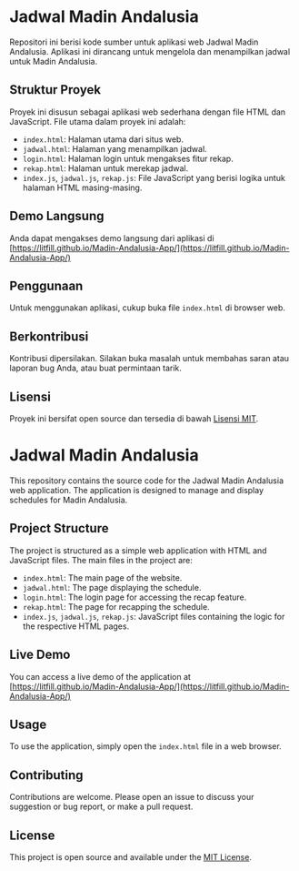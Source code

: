 # Jadwal Madin Andalusia

Repositori ini berisi kode sumber untuk aplikasi web Jadwal Madin Andalusia. Aplikasi ini dirancang untuk mengelola dan menampilkan jadwal untuk Madin Andalusia.

## Struktur Proyek

Proyek ini disusun sebagai aplikasi web sederhana dengan file HTML dan JavaScript. File utama dalam proyek ini adalah:

-   `index.html`: Halaman utama dari situs web.
-   `jadwal.html`: Halaman yang menampilkan jadwal.
-   `login.html`: Halaman login untuk mengakses fitur rekap.
-   `rekap.html`: Halaman untuk merekap jadwal.
-   `index.js`, `jadwal.js`, `rekap.js`: File JavaScript yang berisi logika untuk halaman HTML masing-masing.

## Demo Langsung

Anda dapat mengakses demo langsung dari aplikasi di [https://litfill.github.io/Madin-Andalusia-App/](https://litfill.github.io/Madin-Andalusia-App/)

## Penggunaan

Untuk menggunakan aplikasi, cukup buka file `index.html` di browser web.

## Berkontribusi

Kontribusi dipersilakan. Silakan buka masalah untuk membahas saran atau laporan bug Anda, atau buat permintaan tarik.

## Lisensi

Proyek ini bersifat open source dan tersedia di bawah [Lisensi MIT](LICENSE).

# Jadwal Madin Andalusia

This repository contains the source code for the Jadwal Madin Andalusia web application. The application is designed to manage and display schedules for Madin Andalusia.

## Project Structure

The project is structured as a simple web application with HTML and JavaScript files. The main files in the project are:

-   `index.html`: The main page of the website.
-   `jadwal.html`: The page displaying the schedule.
-   `login.html`: The login page for accessing the recap feature.
-   `rekap.html`: The page for recapping the schedule.
-   `index.js`, `jadwal.js`, `rekap.js`: JavaScript files containing the logic for the respective HTML pages.

## Live Demo

You can access a live demo of the application at [https://litfill.github.io/Madin-Andalusia-App/](https://litfill.github.io/Madin-Andalusia-App/)

## Usage

To use the application, simply open the `index.html` file in a web browser.

## Contributing

Contributions are welcome. Please open an issue to discuss your suggestion or bug report, or make a pull request.

## License

This project is open source and available under the [MIT License](LICENSE).
